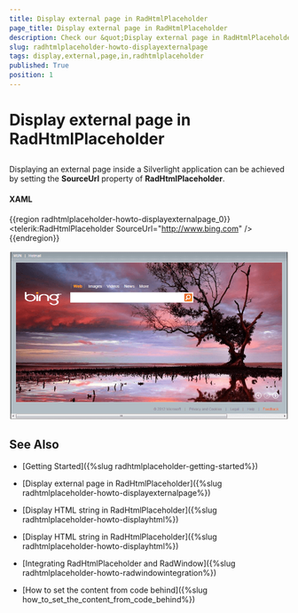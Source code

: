 ```yaml
---
title: Display external page in RadHtmlPlaceholder
page_title: Display external page in RadHtmlPlaceholder
description: Check our &quot;Display external page in RadHtmlPlaceholder&quot; documentation article for the RadHtmlPlaceholder {{ site.framework_name }} control.
slug: radhtmlplaceholder-howto-displayexternalpage
tags: display,external,page,in,radhtmlplaceholder
published: True
position: 1
---
```


# Display external page in RadHtmlPlaceholder



## 

Displaying an external page inside a Silverlight application can be achieved by setting the __SourceUrl__ property of __RadHtmlPlaceholder__.
		

#### __XAML__

{{region radhtmlplaceholder-howto-displayexternalpage_0}}
	<UserControl x:Class="RadHtmlPlaceholderDemo.Page" 
	             xmlns="http://schemas.microsoft.com/winfx/2006/xaml/presentation"
	             xmlns:x="http://schemas.microsoft.com/winfx/2006/xaml"
	             xmlns:telerik="http://schemas.telerik.com/2008/xaml/presentation"
	             Width="700"
	             Height="480">
	    <Grid x:Name="LayoutRoot" Background="White">
	        <Border BorderBrush="Black" BorderThickness="1">
	            <telerik:RadHtmlPlaceholder SourceUrl="http://www.bing.com" />
	        </Border>
	    </Grid>
	</UserControl>
{{endregion}}





![htmlplaceholder-getting-started](images/htmlplaceholder-getting-started.png)

## See Also

 * [Getting Started]({%slug radhtmlplaceholder-getting-started%})

 * [Display external page in RadHtmlPlaceholder]({%slug radhtmlplaceholder-howto-displayexternalpage%})

 * [Display HTML string in RadHtmlPlaceholder]({%slug radhtmlplaceholder-howto-displayhtml%})

 * [Display HTML string in RadHtmlPlaceholder]({%slug radhtmlplaceholder-howto-displayhtml%})

 * [Integrating RadHtmlPlaceholder and RadWindow]({%slug radhtmlplaceholder-howto-radwindowintegration%})

 * [How to set the content from code behind]({%slug how_to_set_the_content_from_code_behind%})

